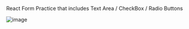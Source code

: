 React Form Practice that includes Text Area / CheckBox / Radio Buttons

![image](https://github.com/user-attachments/assets/b9435d93-2cb4-49be-8d21-8c63909141bd)
